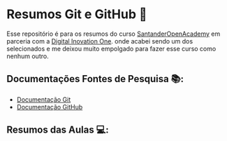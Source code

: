 # Resumos Git e GitHub 📝

Esse repositório é para os resumos do curso [SantanderOpenAcademy](https://app.santanderopenacademy.com/en/program/santander-bootcamp-2024) 
em parceria com a [Digital Inovation One](https://www.dio.me/).
onde acabei sendo um dos selecionados e me deixou muito empolgado para fazer esse curso como nenhum outro.


## Documentações Fontes de Pesquisa 📚:
- [Documentação Git](https://git-scm.com/doc)
- [Documentação GitHub](https://docs.github.com/pt)


## Resumos das Aulas 💻:

